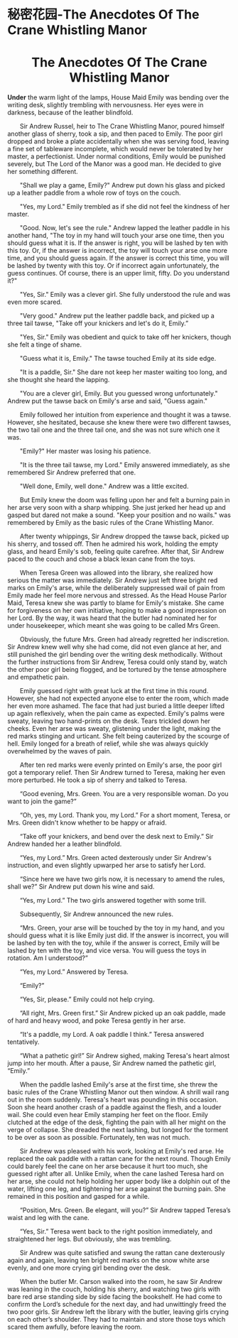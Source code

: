 # 秘密花园-The Anecdotes Of The Crane Whistling Manor

# <center>The Anecdotes Of The Crane Whistling Manor</center>

**Under** the warm light of the lamps, House Maid Emily was bending over the writing desk, slightly trembling with nervousness. Her eyes were in darkness, because of the leather blindfold.

&emsp;&emsp;​​Sir Andrew Russel, heir to The Crane Whistling Manor, poured himself another glass of sherry, took a sip, and then paced to Emily. The poor girl dropped and broke a plate accidentally when she was serving food, leaving a fine set of tableware incomplete, which would never be tolerated by her master, a perfectionist. Under normal conditions, Emily would be punished severely, but The Lord of the Manor was a good man. He decided to give her something different.

&emsp;&emsp;​​"Shall we play a game, Emily?" Andrew put down his glass and picked up a leather paddle from a whole row of toys on the couch.

&emsp;&emsp;​​"Yes, my Lord." Emily trembled as if she did not feel the kindness of her master.

&emsp;&emsp;​​"Good. Now, let's see the rule." Andrew lapped the leather paddle in his another hand, "The toy in my hand will touch your arse one time, then you should guess what it is. If the answer is right, you will be lashed by ten with this toy. Or, if the answer is incorrect, the toy will touch your arse one more time, and you should guess again. If the answer is correct this time, you will be lashed by twenty with this toy. Or if incorrect again unfortunately, the guess continues. Of course, there is an upper limit, fifty. Do you understand it?"

&emsp;&emsp;​​"Yes, Sir." Emily was a clever girl. She fully understood the rule and was even more scared.

&emsp;&emsp;​​"Very good." Andrew put the leather paddle back, and picked up a three tail tawse, "Take off your knickers and let's do it, Emily.”

&emsp;&emsp;​​"Yes, Sir." Emily was obedient and quick to take off her knickers, though she felt a tinge of shame.

&emsp;&emsp;​​"Guess what it is, Emily." The tawse touched Emily at its side edge.

&emsp;&emsp;​​"It is a paddle, Sir." She dare not keep her master waiting too long, and she thought she heard the lapping.

&emsp;&emsp;​​"You are a clever girl, Emily. But you guessed wrong unfortunately." Andrew put the tawse back on Emily's arse and said, "Guess again."

&emsp;&emsp;​​Emily followed her intuition from experience and thought it was a tawse. However, she hesitated, because she knew there were two different tawses, the two tail one and the three tail one, and she was not sure which one it was.

&emsp;&emsp;​​"Emily?" Her master was losing his patience.

&emsp;&emsp;​​"It is the three tail tawse, my Lord." Emily answered immediately, as she remembered Sir Andrew preferred that one.

&emsp;&emsp;​​"Well done, Emily, well done." Andrew was a little excited. 

&emsp;&emsp;​​But Emily knew the doom was felling upon her and felt a burning pain in her arse very soon with a sharp whipping. She just jerked her head up and gasped but dared not make a sound. "Keep your position and no wails." was remembered by Emily as the basic rules of the Crane Whistling Manor.

&emsp;&emsp;​​After twenty whippings, Sir Andrew dropped the tawse back, picked up his sherry, and tossed off. Then he admired his work, holding the empty glass, and heard Emily's sob, feeling quite carefree. After that, Sir Andrew paced to the couch and chose a black lexan cane from the toys. 

&emsp;&emsp;When Teresa Green was allowed into the library, she realized how serious the matter was immediately. Sir Andrew just left three bright red marks on Emily's arse, while the deliberately suppressed wail of pain from Emily made her feel more nervous and stressed. As the Head House Parlor Maid, Teresa knew she was partly to blame for Emily's mistake. She came for forgiveness on her own initiative, hoping to make a good impression on her Lord. By the way, it was heard that the butler had nominated her for under housekeeper, which meant she was going to be called Mrs Green. 

&emsp;&emsp;Obviously, the future Mrs. Green had already regretted her indiscretion. Sir Andrew knew well why she had come, did not even glance at her, and still punished the girl bending over the writing desk methodically. Without the further instructions from Sir Andrew, Teresa could only stand by, watch the other poor girl being flogged, and be tortured by the tense atmosphere and empathetic pain.

&emsp;&emsp;Emily guessed right with great luck at the first time in this round. However, she had not expected anyone else to enter the room, which made her even more ashamed. The face that had just buried a little deeper lifted up again reflexively, when the pain came as expected. Emily's palms were sweaty, leaving two hand-prints on the desk. Tears trickled down her cheeks. Even her arse was sweaty, glistening under the light, making the red marks stinging and urticant. She felt being cauterized by the scourge of hell. Emily longed for a breath of relief, while she was always quickly overwhelmed by the waves of pain.

&emsp;&emsp;After ten red marks were evenly printed on Emily's arse, the poor girl got a temporary relief. Then Sir Andrew turned to Teresa, making her even more perturbed. He took a sip of sherry and talked to Teresa.

&emsp;&emsp;“Good evening, Mrs. Green. You are a very responsible woman. Do you want to join the game?”

&emsp;&emsp;“Oh, yes, my Lord. Thank you, my Lord.” For a short moment, Teresa, or Mrs. Green didn't know whether to be happy or afraid.

&emsp;&emsp;“Take off your knickers, and bend over the desk next to Emily.” Sir Andrew handed her a leather blindfold.

&emsp;&emsp;“Yes, my Lord.” Mrs. Green acted dexterously under Sir Andrew's instruction, and even slightly upwarped her arse to satisfy her Lord.

&emsp;&emsp;“Since here we have two girls now, it is necessary to amend the rules, shall we?” Sir Andrew put down his wine and said.

&emsp;&emsp;“Yes, my Lord.” The two girls answered together with some trill.

&emsp;&emsp;Subsequently, Sir Andrew announced the new rules.

&emsp;&emsp;“Mrs. Green, your arse will be touched by the toy in my hand, and you should guess what it is like Emily just did. If the answer is incorrect, you will be lashed by ten with the toy, while if the answer is correct, Emily will be lashed by ten with the toy, and vice versa. You will guess the toys in rotation. Am I understood?”

&emsp;&emsp;“Yes, my Lord.” Answered by Teresa.

&emsp;&emsp;“Emily?”

&emsp;&emsp;“Yes, Sir, please.” Emily could not help crying.

&emsp;&emsp;“All right, Mrs. Green first.” Sir Andrew picked up an oak paddle, made of hard and heavy wood, and poke Teresa gently in her arse.

&emsp;&emsp;“It's a paddle, my Lord. A oak paddle I think.” Teresa answered tentatively.

&emsp;&emsp;“What a pathetic girl!” Sir Andrew sighed, making Teresa's heart almost jump into her mouth. After a pause, Sir Andrew named the pathetic girl, “Emily.”

&emsp;&emsp;When the paddle lashed Emily's arse at the first time, she threw the basic rules of the Crane Whistling Manor out then window. A shrill wail rang out in the room suddenly. Teresa's heart was pounding in this occasion. Soon she heard another crash of a paddle against the flesh, and a louder wail. She could even hear Emily stamping her feet on the floor. Emily clutched at the edge of the desk, fighting the pain with all her might on the verge of collapse. She dreaded the next lashing, but longed for the torment to be over as soon as possible. Fortunately, ten was not much. 

&emsp;&emsp;Sir Andrew was pleased with his work, looking at Emily's red arse. He replaced the oak paddle with a rattan cane for the next round. Though Emily could barely feel the cane on her arse because it hurt too much, she guessed right after all. Unlike Emily, when the cane lashed Teresa hard on her arse, she could not help holding her upper body like a dolphin out of the water, lifting one leg, and tightening her arse against the burning pain. She remained in this position and gasped for a while. 

&emsp;&emsp;“Position, Mrs. Green. Be elegant, will you?” Sir Andrew tapped Teresa’s waist and leg with the cane.

&emsp;&emsp;“Yes, Sir.” Teresa went back to the right position immediately, and straightened her legs. But obviously, she was trembling.

&emsp;&emsp;Sir Andrew was quite satisfied and swung the rattan cane dexterously again and again, leaving ten bright red marks on the snow white arse evenly, and one more crying girl bending over the desk. 

&emsp;&emsp;When the butler Mr. Carson walked into the room, he saw Sir Andrew was leaning in the couch, holding his sherry, and watching two girls with bare red arse standing side by side facing the bookshelf. He had come to confirm the Lord’s schedule for the next day, and had unwittingly freed the two poor girls. Sir Andrew left the library with the butler, leaving girls crying on each other’s shoulder. They had to maintain and store those toys which scared them awfully, before leaving the room.​​​​
